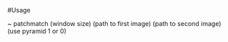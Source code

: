 #Usage

~ patchmatch (window size) (path to first image) (path to second image) (use pyramid 1 or 0)